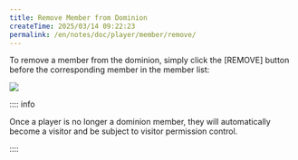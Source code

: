 ```yaml
---
title: Remove Member from Dominion
createTime: 2025/03/14 09:22:23
permalink: /en/notes/doc/player/member/remove/
---
```


To remove a member from the dominion, simply click the [REMOVE] button before the corresponding member in the member
list:

![](/player/member/remove/1.png)

:::: info

Once a player is no longer a dominion member, they will automatically become a visitor and be subject to visitor
permission control.

::::